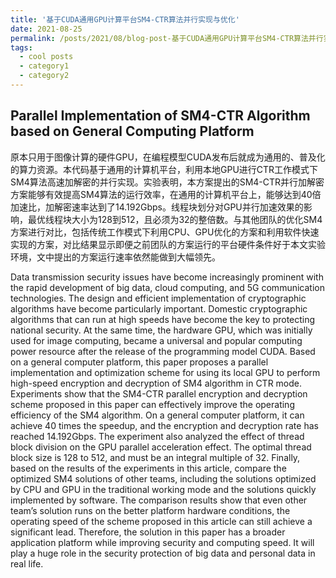 ```yaml
---
title: '基于CUDA通用GPU计算平台SM4-CTR算法并行实现与优化'
date: 2021-08-25
permalink: /posts/2021/08/blog-post-基于CUDA通用GPU计算平台SM4-CTR算法并行实现与优化/
tags:
  - cool posts
  - category1
  - category2
---
```


## Parallel Implementation of SM4-CTR Algorithm based on General Computing Platform


原本只用于图像计算的硬件GPU，在编程模型CUDA发布后就成为通用的、普及化的算力资源。本代码基于通用的计算机平台，利用本地GPU进行CTR工作模式下SM4算法高速加解密的并行实现。实验表明，本方案提出的SM4-CTR并行加解密方案能够有效提高SM4算法的运行效率，在通用的计算机平台上，能够达到40倍加速比，加解密速率达到了14.192Gbps。线程块划分对GPU并行加速效果的影响，最优线程块大小为128到512，且必须为32的整倍数。与其他团队的优化SM4方案进行对比，包括传统工作模式下利用CPU、GPU优化的方案和利用软件快速实现的方案，对比结果显示即便之前团队的方案运行的平台硬件条件好于本文实验环境，文中提出的方案运行速率依然能做到大幅领先。

Data transmission security issues have become increasingly prominent with the rapid development of big data, cloud computing, and 5G communication technologies. The design and efficient implementation of cryptographic algorithms have become particularly important. Domestic cryptographic algorithms that can run at high speeds have become the key to protecting national security. At the same time, the hardware GPU, which was initially used for image computing, became a universal and popular computing power resource after the release of the programming model CUDA. Based on a general computer platform, this paper proposes a parallel implementation and optimization scheme for using its local GPU to perform high-speed encryption and decryption of SM4 algorithm in CTR mode. Experiments show that the SM4-CTR parallel encryption and decryption scheme proposed in this paper can effectively improve the operating efficiency of the SM4 algorithm. On a general computer platform, it can achieve 40 times the speedup, and the encryption and decryption rate has reached 14.192Gbps. The experiment also analyzed the effect of thread block division on the GPU parallel acceleration effect. The optimal thread block size is 128 to 512, and must be an integral multiple of 32. Finally, based on the results of the experiments in this article, compare the optimized SM4 solutions of other teams, including the solutions optimized by CPU and GPU in the traditional working mode and the solutions quickly implemented by software. The comparison results show that even other team’s solution runs on the better platform hardware conditions, the operating speed of the scheme proposed in this article can still achieve a significant lead. Therefore, the solution in this paper has a broader application platform while improving security and computing speed. It will play a huge role in the security protection of big data and personal data in real life.
